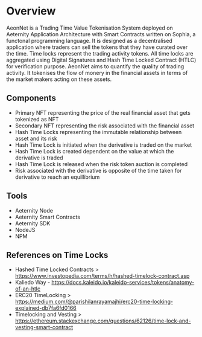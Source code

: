 # Overview
AeonNet is a Trading Time Value Tokenisation System deployed on Aeternity Application Architecture with Smart Contracts written on Sophia, a functonal programming language. It is designed as a decentralised application where traders can sell the tokens that they have curated over the time. Time locks represent the trading activity tokens. All time locks are aggregated using Digital Signatures and Hash Time Locked Contract (HTLC) for verification purpose. AeonNet aims to quantify the quality of trading activity. It tokenises the flow of monery in the financial assets in terms of the market makers acting on these assets. 

## Components

- Primary NFT representing the price of the real financial asset that gets tokenized as NFT
- Secondary NFT representing the risk associated with the financial asset
- Hash Time Locks representing the immutable relationship between asset and its risk
- Hash Time Lock is initiated when the derivative is traded on the market
- Hash Time Lock is created dependent on the value at which the derivative is traded
- Hash Time Lock is released when the risk token auction is completed
- Risk associated with the derivative is opposite of the time taken for derivative to reach an equillibrium 

## Tools
- Aeternity Node
- Aeternity Smart Contracts
- Aeternity SDK
- NodeJS
- NPM

## References on Time Locks
- Hashed Time Locked Contracts > https://www.investopedia.com/terms/h/hashed-timelock-contract.asp
- Kaliedo Way - https://docs.kaleido.io/kaleido-services/tokens/anatomy-of-an-htlc
- ERC20 TimeLocking > https://medium.com/@parishilanrayamajhi/erc20-time-locking-explained-db7fa6fd0166
- Timelocking and Vesting > https://ethereum.stackexchange.com/questions/62126/time-lock-and-vesting-smart-contract
